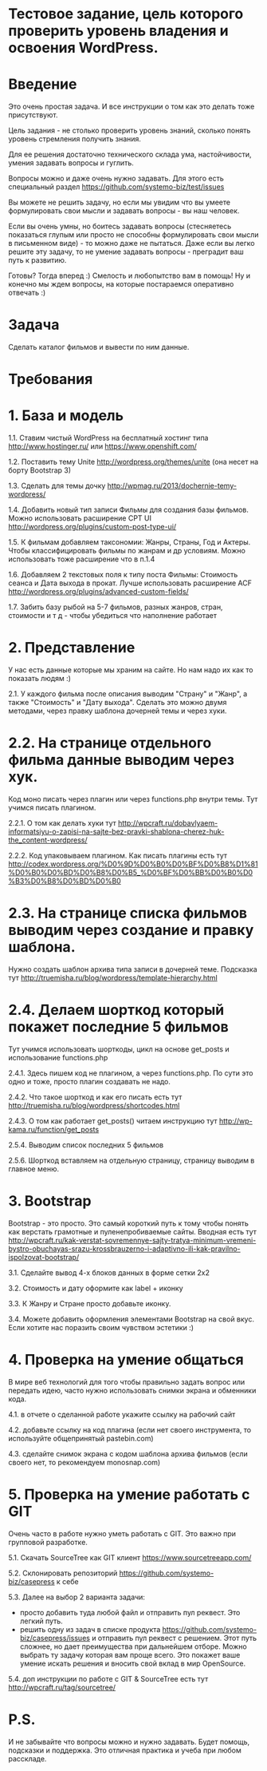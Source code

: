 Тестовое задание, цель которого проверить уровень владения и освоения WordPress.
====

# Введение

Это очень простая задача. И все инструкции о том как это делать тоже присутствуют.

Цель задания - не столько проверить уровень знаний, сколько понять уровень стремления получить знания.

Для ее решения достаточно технического склада ума, настойчивости, умения задавать вопросы и гуглить.

Вопросы можно и даже очень нужно задавать. Для этого есть специальный раздел https://github.com/systemo-biz/test/issues

Вы можете не решить задачу, но если мы увидим что вы умеете формулировать свои мысли и задавать вопросы - вы наш человек.

Если вы очень умны, но боитесь задавать вопросы (стесняетесь показаться глупым или просто не способны формулировать свои мысли в письменном виде) - то можно даже не пытаться. Даже если вы легко решите эту задачу, то не умение задавать вопросы - преградит ваш путь к развитию.

Готовы? Тогда вперед :) Смелость и любопытство вам в помощь! Ну и конечно мы ждем вопросы, на которые постараемся оперативно отвечать :)


# Задача
Сделать каталог фильмов и вывести по ним данные.

# Требования

# 1. База и модель

1.1. Ставим чистый WordPress на бесплатный хостинг типа http://www.hostinger.ru/ или https://www.openshift.com/

1.2. Поставить тему Unite http://wordpress.org/themes/unite (она несет на борту Bootstrap 3)

1.3. Сделать для темы дочку http://wpmag.ru/2013/dochernie-temy-wordpress/

1.4. Добавить новый тип записи Фильмы для создания базы фильмов. Можно использовать расширение CPT UI http://wordpress.org/plugins/custom-post-type-ui/

1.5. К фильмам добавляем таксономии: Жанры, Страны, Год и Актеры. Чтобы классифицировать фильмы по жанрам и др условиям. Можно использовать тоже расширение что в п.1.4

1.6. Добавляем 2 текстовых поля к типу поста Фильмы: Стоимость сеанса и Дата выхода в прокат. Лучше использовать расширение ACF http://wordpress.org/plugins/advanced-custom-fields/

1.7. Забить базу рыбой на 5-7 фильмов, разных жанров, стран, стоимости и т д - чтобы убедиться что наполнение работает

# 2. Представление

У нас есть данные которые мы храним на сайте. Но нам надо их как то показать людям :)

2.1. У каждого фильма после описания выводим "Страну" и "Жанр", а также "Стоимость" и "Дату выхода". Сделать это можно двумя методами, через правку шаблона дочерней темы и через хуки.

# 2.2. На странице отдельного фильма данные выводим через хук. 

Код моно писать через плагин или через functions.php внутри темы. Тут учимся писать плагином.

2.2.1. О том как делать хуки тут http://wpcraft.ru/dobavlyaem-informatsiyu-o-zapisi-na-sajte-bez-pravki-shablona-cherez-huk-the_content-wordpress/

2.2.2. Код упаковываем плагином. Как писать плагины есть тут http://codex.wordpress.org/%D0%9D%D0%B0%D0%BF%D0%B8%D1%81%D0%B0%D0%BD%D0%B8%D0%B5_%D0%BF%D0%BB%D0%B0%D0%B3%D0%B8%D0%BD%D0%B0

# 2.3.  На странице списка фильмов выводим через создание и правку шаблона.

Нужно создать шаблон архива типа записи в дочерней теме. Подсказка тут http://truemisha.ru/blog/wordpress/template-hierarchy.html

# 2.4. Делаем шорткод который покажет последние 5 фильмов

Тут учимся использовать шорткоды, цикл на основе get_posts и использование functions.php

2.4.1. Здесь пишем код не плагином, а через functions.php. По сути это одно и тоже, просто плагин создавать не надо.

2.4.2. Что такое шорткод и как его писать есть тут http://truemisha.ru/blog/wordpress/shortcodes.html

2.4.3. О том как работает get_posts() читаем инструкцию тут http://wp-kama.ru/function/get_posts

2.5.4. Выводим список последних 5 фильмов

2.5.6. Шорткод вставляем на отдельную страницу, страницу выводим в главное меню.

# 3. Bootstrap

Bootstrap - это просто. Это самый короткий путь к тому чтобы понять как верстать грамотные и пуленепробиваемые сайты.
Вводная есть тут http://wpcraft.ru/kak-verstat-sovremennye-sajty-tratya-minimum-vremeni-bystro-obuchayas-srazu-krossbrauzerno-i-adaptivno-ili-kak-pravilno-ispolzovat-bootstrap/

3.1. Сделайте вывод 4-х блоков данных в форме сетки 2х2

3.2. Стоимость и дату оформите как label + иконку

3.3. К Жанру и Стране просто добавьте иконку.

3.4. Можете добавить оформления элементами Bootstrap на свой вкус. Если хотите нас поразить своим чувством эстетики :)

# 4. Проверка на умение общаться

В мире веб технологий для того чтобы правильно задать вопрос или передать идею, часто нужно использовать снимки экрана и обменники кода.

4.1. в отчете о сделанной работе укажите ссылку на рабочий сайт

4.2. добавьте ссылку на код плагина (если нет своего инструмента, то используйте общепринятый pastebin.com)

4.3. сделайте снимок экрана с кодом шаблона архива фильмов (если своего нет, то рекомендуем monosnap.com)

# 5. Проверка на умение работать с GIT

Очень часто в работе нужно уметь работать с GIT. Это важно при групповой разработке.

5.1. Скачать SourceTree как GIT клиент https://www.sourcetreeapp.com/

5.2. Склонировать репозиторий https://github.com/systemo-biz/casepress к себе

5.3. Далее на выбор 2 варианта задачи:
- просто добавить туда любой файл и отправить пул реквест. Это легкий путь.
- решить одну из задач в списке продукта https://github.com/systemo-biz/casepress/issues и отправить пул реквест с решением. Этот путь сложнее, но дает преимущества при дальнейшем отборе. Можно выбрать ту задачу которая вам проще всего. Это покажет ваше умение искать решения и вносить свой вклад в мир OpenSource.

5.4. доп инструкции по работе с GIT & SourceTree есть тут http://wpcraft.ru/tag/sourcetree/

# P.S. 
И не забывайте что вопросы можно и нужно задавать. Будет помощь, подсказки и поддержка. Это отличная практика и учеба при любом расскладе.
